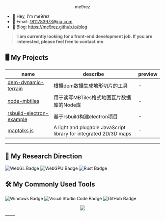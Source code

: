 <div align="center">
me9rez
</div>

- 👋 Hey, I'm me9rez
- 📧 Email: 1811783973@qq.com
- 🎯 Blog: https://me9rez.github.io/blog

> **I am currently looking for a front-end development job. If you are interested, please feel free to contact me.**

## 🖥️ My Projects

| name | describe | preview |
|- | - |- |
| [dem-dynamic-terrain](https://github.com/me9rez/dem-dynamic-terrain) | 根据dem数据生成地形切片的工具 | - |
| [node-mbtiles](https://github.com/me9rez/node-mbtiles) | 用于读写MBTiles格式地图瓦片数据库的Node库 | - |
| [rsbuild-electron-example](https://github.com/me9rez/rsbuild-electron-example) | 基于rsbuild构建electron项目 | - |
| [maptalks.js](https://github.com/maptalks/maptalks.js) | A light and plugable JavaScript library for integrated 2D/3D maps | - |

---

## 🐲 My Research Direction

![WebGL Badge](https://img.shields.io/badge/WebGL-fff?logo=WebGL&logoColor=5684a1&style=flat)
![WebGPU Badge](https://img.shields.io/badge/WebGPU-5684a1?logo=WebGPU&logoColor=fff&style=flat)
![Rust Badge](https://img.shields.io/badge/Rust-000?logo=rust&logoColor=fff&style=flat)

## 🛠️ My Commonly Used Tools

![Windows Badge](https://img.shields.io/badge/Windows-0078D6?logo=windows&logoColor=fff&style=flat)
![Visual Studio Code Badge](https://img.shields.io/badge/Visual%20Studio%20Code-007ACC?logo=visualstudiocode&logoColor=fff&style=flat)
![GitHub Badge](https://img.shields.io/badge/GitHub-181717?logo=github&logoColor=fff&style=flat)

<p align="center">
<img src="https://skillicons.dev/icons?i=html,css,js,ts,rust,python,vue,react,nodejs,rollupjs,webpack,vite,vitest,tauri,threejs,postgres,wasm,docker,github,pnpm,bun,deno,astro,nuxtjs&perline=6" />
</p>


| <img align="center" src="https://github-readme-stats.vercel.app/api?username=me9rez&show_icons=true&theme=buefy&hide_border=true" alt="" /> | <img align="center" src="https://github-readme-stats.vercel.app/api/top-langs/?username=me9rez&layout=compact&theme=buefy&hide_border=true" alt="" /> |
| --------------------------------------------------------------------------------------------------------------------------------------------- | ------------------------------------------------------------------------------------------------------------------------------------------------------- |
